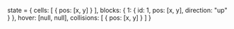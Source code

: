 state = {
  cells: [
    {
      pos: [x, y]
    }
  ],
  blocks: {
    1:
      {
        id: 1,
        pos: [x, y],
        direction: "up"
      }
  },
  hover: [null, null],
  collisions: [
    {
      pos: [x, y]
    }
  ]
}
